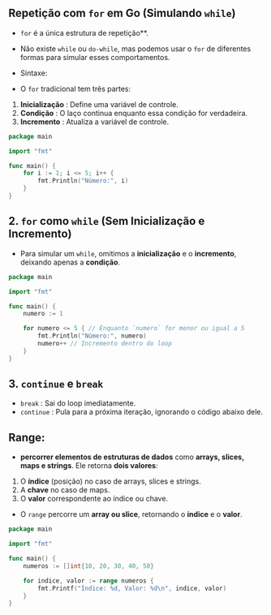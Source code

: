 
## **Repetição com `for` em Go (Simulando `while`)**  

- `for` é a única estrutura de repetição**. 
- Não existe `while` ou `do-while`, mas podemos usar o `for` de diferentes formas para simular esses comportamentos.  

- Sintaxe:
- O `for` tradicional tem três partes:  
1. **Inicialização** : Define uma variável de controle.  
2. **Condição** : O laço continua enquanto essa condição for verdadeira.  
3. **Incremento** : Atualiza a variável de controle.  

```go
package main

import "fmt"

func main() {
    for i := 1; i <= 5; i++ {
        fmt.Println("Número:", i)
    }
}
```


## **2. `for` como `while` (Sem Inicialização e Incremento)**
- Para simular um `while`, omitimos a **inicialização** e o **incremento**, deixando apenas a **condição**.

```go
package main

import "fmt"

func main() {
    numero := 1

    for numero <= 5 { // Enquanto `numero` for menor ou igual a 5
        fmt.Println("Número:", numero)
        numero++ // Incremento dentro do loop
    }
}
```

## **3. `continue` e `break`**
- `break` : Sai do loop imediatamente.  
- `continue` : Pula para a próxima iteração, ignorando o código abaixo dele.  


## Range:
- **percorrer elementos de estruturas de dados** como **arrays, slices, maps e strings**. Ele retorna **dois valores**:  
1. O **índice** (posição) no caso de arrays, slices e strings.  
2. A **chave** no caso de maps.  
3. O **valor** correspondente ao índice ou chave.  

- O `range` percorre um **array ou slice**, retornando o **índice** e o **valor**.

```go
package main

import "fmt"

func main() {
    numeros := []int{10, 20, 30, 40, 50}

    for indice, valor := range numeros {
        fmt.Printf("Índice: %d, Valor: %d\n", indice, valor)
    }
}

